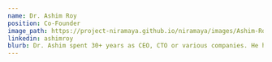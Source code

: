 ```yaml
---
name: Dr. Ashim Roy
position: Co-Founder
image_path: https://project-niramaya.github.io/niramaya/images/Ashim-Roy.jpg
linkedin: ashimroy
blurb: Dr. Ashim spent 30+ years as CEO, CTO or various companies. He has spent about 24 years in the telecom world most of it in the US and holds several patents. He has been an adjunct professor at Catholic University, Washington DC.
---
```

